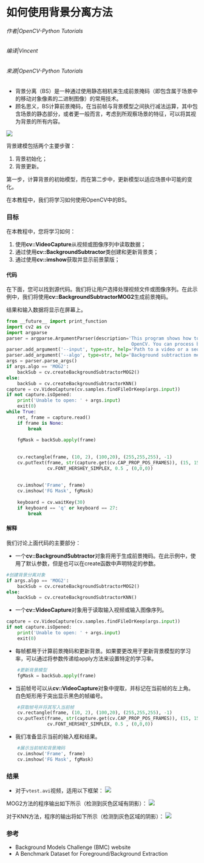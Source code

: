 # 如何使用背景分离方法

###### 作者|OpenCV-Python Tutorials 
###### 编译|Vincent 
###### 来源|OpenCV-Python Tutorials 

- 背景分离（BS）是一种通过使用静态相机来生成前景掩码（即包含属于场景中的移动对象像素的二进制图像）的常用技术。
- 顾名思义，BS计算前景掩码，在当前帧与背景模型之间执行减法运算，其中包含场景的静态部分，或者更一般而言，考虑到所观察场景的特征，可以将其视为背景的所有内容。

![](http://qiniu.aihubs.net/Background_Subtraction_Tutorial_Scheme.png)

背景建模包括两个主要步骤：
1. 背景初始化；
2. 背景更新。

第一步，计算背景的初始模型，而在第二步中，更新模型以适应场景中可能的变化。

在本教程中，我们将学习如何使用OpenCV中的BS。

### 目标

在本教程中，您将学习如何：
1. 使用**cv::VideoCapture**从视频或图像序列中读取数据；
2. 通过使用**cv::BackgroundSubtractor**类创建和更新背景类；
3. 通过使用**cv::imshow**获取并显示前景蒙版；

#### 代码

在下面，您可以找到源代码。我们将让用户选择处理视频文件或图像序列。在此示例中，我们将使用**cv::BackgroundSubtractorMOG2**生成前景掩码。

结果和输入数据将显示在屏幕上。

```python
from __future__ import print_function
import cv2 as cv
import argparse
parser = argparse.ArgumentParser(description='This program shows how to use background subtraction methods provided by \
                                              OpenCV. You can process both videos and images.')
parser.add_argument('--input', type=str, help='Path to a video or a sequence of image.', default='vtest.avi')
parser.add_argument('--algo', type=str, help='Background subtraction method (KNN, MOG2).', default='MOG2')
args = parser.parse_args()
if args.algo == 'MOG2':
    backSub = cv.createBackgroundSubtractorMOG2()
else:
    backSub = cv.createBackgroundSubtractorKNN()
capture = cv.VideoCapture(cv.samples.findFileOrKeep(args.input))
if not capture.isOpened:
    print('Unable to open: ' + args.input)
    exit(0)
while True:
    ret, frame = capture.read()
    if frame is None:
        break
    
    fgMask = backSub.apply(frame)
    
    
    cv.rectangle(frame, (10, 2), (100,20), (255,255,255), -1)
    cv.putText(frame, str(capture.get(cv.CAP_PROP_POS_FRAMES)), (15, 15),
               cv.FONT_HERSHEY_SIMPLEX, 0.5 , (0,0,0))
    
    
    cv.imshow('Frame', frame)
    cv.imshow('FG Mask', fgMask)
    
    keyboard = cv.waitKey(30)
    if keyboard == 'q' or keyboard == 27:
        break
```

#### 解释

我们讨论上面代码的主要部分：
- 一个**cv::BackgroundSubtractor**对象将用于生成前景掩码。在此示例中，使用了默认参数，但是也可以在create函数中声明特定的参数。

```python
#创建背景分离对象
if args.algo == 'MOG2':
    backSub = cv.createBackgroundSubtractorMOG2()
else:
    backSub = cv.createBackgroundSubtractorKNN()
```

- 一个**cv::VideoCapture**对象用于读取输入视频或输入图像序列。

```python
capture = cv.VideoCapture(cv.samples.findFileOrKeep(args.input))
if not capture.isOpened:     
    print('Unable to open: ' + args.input)
    exit(0)
```

- 每帧都用于计算前景掩码和更新背景。如果要更改用于更新背景模型的学习率，可以通过将参数传递给apply方法来设置特定的学习率。

```python
    #更新背景模型
    fgMask = backSub.apply(frame)
```

- 当前帧号可以从**cv::VideoCapture**对象中提取，并标记在当前帧的左上角。白色矩形用于突出显示黑色的帧编号。

```python
    #获取帧号并将其写入当前帧
    cv.rectangle(frame, (10, 2), (100,20), (255,255,255), -1)
    cv.putText(frame, str(capture.get(cv.CAP_PROP_POS_FRAMES)), (15, 15),
               cv.FONT_HERSHEY_SIMPLEX, 0.5 , (0,0,0))
```

- 我们准备显示当前的输入框和结果。
```python
    #展示当前帧和背景掩码
    cv.imshow('Frame', frame)
    cv.imshow('FG Mask', fgMask)
```

### 结果

- 对于`vtest.avi`视频，适用以下框架：
![](http://qiniu.aihubs.net/Background_Subtraction_Tutorial_frame.jpg)

MOG2方法的程序输出如下所示（检测到灰色区域有阴影）：
![](http://qiniu.aihubs.net/Background_Subtraction_Tutorial_result_MOG2.jpg)

对于KNN方法，程序的输出将如下所示（检测到灰色区域的阴影）：
![](http://qiniu.aihubs.net/Background_Subtraction_Tutorial_result_KNN.jpg)

### 参考
- Background Models Challenge (BMC) website
- A Benchmark Dataset for Foreground/Background Extraction